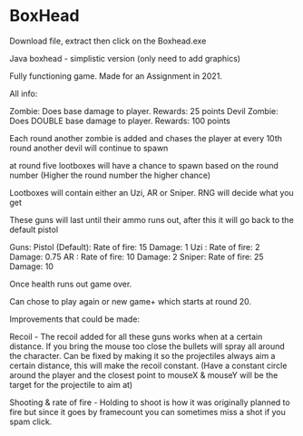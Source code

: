 # BoxHead
Download file, extract then click on the Boxhead.exe

Java boxhead - simplistic version (only need to add graphics)

Fully functioning game. Made for an Assignment in 2021.

All info:

Zombie: Does base damage to player. Rewards: 25 points
Devil Zombie: Does DOUBLE base damage to player. Rewards: 100 points

Each round another zombie is added and chases the player
at every 10th round another devil will continue to spawn

at round five lootboxes will have a chance to spawn based on the round number (Higher the round number the higher chance)

Lootboxes will contain either an Uzi, AR or Sniper. RNG will decide what you get

These guns will last until their ammo runs out, after this it will go back to the default pistol

Guns:
Pistol (Default):  Rate of fire: 15   Damage: 1
Uzi :              Rate of fire: 2    Damage: 0.75
AR  :              Rate of fire: 10   Damage: 2
Sniper:            Rate of fire: 25   Damage: 10

Once health runs out game over. 

Can chose to play again or new game+ which starts at round 20.

Improvements that could be made:

Recoil - The recoil added for all these guns works when at a certain distance. If you bring the mouse too close the bullets will spray all around the character.
Can be fixed by making it so the projectiles always aim a certain distance, this will make the recoil constant.
(Have a constant circle around the player and the closest point to mouseX & mouseY will be the target for the projectile to aim at)

Shooting & rate of fire - Holding to shoot is how it was originally planned to fire but since it goes by framecount you can sometimes miss a shot if you spam click.



